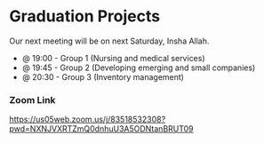 
# Graduation Projects

Our next meeting will be on next Saturday, Insha Allah. 
- @ 19:00 - Group 1 (Nursing and medical services)
- @ 19:45 - Group 2 (Developing emerging and small companies)
- @ 20:30 - Group 3 (Inventory management)

### Zoom Link
https://us05web.zoom.us/j/83518532308?pwd=NXNJVXRTZmQ0dnhuU3A5ODNtanBRUT09

<!--
```diff
- I am in the Zoom meeting now, you can attend.
```
-->
